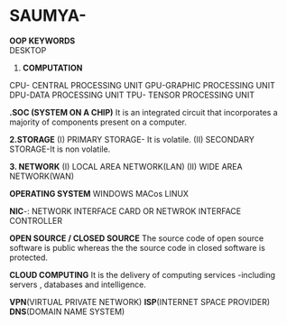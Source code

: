 # SAUMYA-
**OOP KEYWORDS
<br>**
DESKTOP
<br>
1. **COMPUTATION**

CPU- CENTRAL PROCESSING UNIT 
GPU-GRAPHIC PROCESSING UNIT
DPU-DATA PROCESSING UNIT
TPU- TENSOR PROCESSING UNIT

**.SOC (SYSTEM ON A CHIP)**
It is an integrated circuit that incorporates a majority of components present on a computer.

**2.STORAGE**
(I) PRIMARY STORAGE- It is volatile.
(II) SECONDARY STORAGE-It is non volatile.

**3. NETWORK**
(I) LOCAL AREA NETWORK(LAN)
(II) WIDE AREA NETWORK(WAN)

**OPERATING SYSTEM**
WINDOWS
MACos 
LINUX

**NIC**-: NETWORK INTERFACE CARD OR NETWROK INTERFACE CONTROLLER

**OPEN SOURCE / CLOSED SOURCE**
The source code of open source software is public whereas the the source code in closed software is protected. 

**CLOUD COMPUTING**
It is the delivery of computing services -including servers , databases and intelligence.

**VPN**(VIRTUAL PRIVATE NETWORK)
**ISP**(INTERNET SPACE PROVIDER)
**DNS**(DOMAIN NAME SYSTEM)
